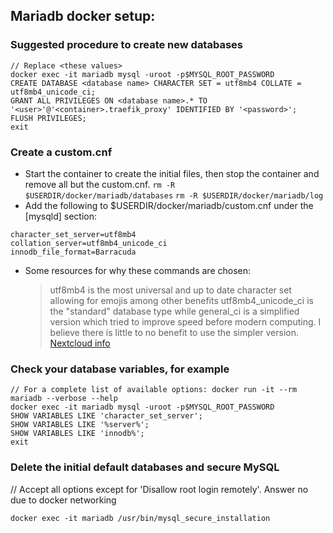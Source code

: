 ## Mariadb docker setup:

### Suggested procedure to create new databases

```
// Replace <these values>
docker exec -it mariadb mysql -uroot -p$MYSQL_ROOT_PASSWORD
CREATE DATABASE <database name> CHARACTER SET = utf8mb4 COLLATE = utf8mb4_unicode_ci;
GRANT ALL PRIVILEGES ON <database name>.* TO '<user>'@'<container>.traefik_proxy' IDENTIFIED BY '<password>';
FLUSH PRIVILEGES;
exit
```

### Create a custom.cnf

- Start the container to create the initial files, then stop the container and remove all but the custom.cnf.
`rm -R $USERDIR/docker/mariadb/databases`
`rm -R $USERDIR/docker/mariadb/log`
- Add the following to $USERDIR/docker/mariadb/custom.cnf under the [mysqld] section:
```
character_set_server=utf8mb4
collation_server=utf8mb4_unicode_ci
innodb_file_format=Barracuda
```
- Some resources for why these commands are chosen:
  > utf8mb4 is the most universal and up to date character set allowing for emojis among other benefits
  > utf8mb4_unicode_ci is the "standard" database type while general_ci is a simplified version which tried to improve speed before modern computing. I believe there is little to no benefit to use the simpler version.
  [Nextcloud info](https://docs.nextcloud.com/server/16/admin_manual/configuration_database/mysql_4byte_support.html)
  
### Check your database variables, for example

```
// For a complete list of available options: docker run -it --rm mariadb --verbose --help
docker exec -it mariadb mysql -uroot -p$MYSQL_ROOT_PASSWORD
SHOW VARIABLES LIKE 'character_set_server';
SHOW VARIABLES LIKE '%server%';
SHOW VARIABLES LIKE 'innodb%';
exit
```

### Delete the initial default databases and secure MySQL
// Accept all options except for 'Disallow root login remotely'. Answer no due to docker networking

`docker exec -it mariadb /usr/bin/mysql_secure_installation`
